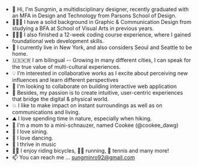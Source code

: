 - 👋  Hi, I'm Sungmin, a multidisciplinary designer, recently graduated with an MFA in Design and Technology from Parsons School of Design.
- 👩🏼‍🎓  I have a solid background in Graphic & Communication Design from studying a BFA at School of Visual Arts in previous years.
- 👩🏼‍💻  I also finished a 12-week coding course experience, where I gained foundational web development skills.
- 🗽  I currently live in New York, and also considers Seoul and Seattle to be home.
- 🇺🇸🇰🇷  I am bilingual -- Growing in many different cities, I can speak for the true value of multi-cultural experiences.
- 💡  I’m interested in collaborative works as I excite about perceiving new influences and learn different perspectives
- 👀  I'm looking to collaborate on building interactive web application
- 💞️  Besides, my passion is to create intuitive, user-centric experiences that bridge the digital & physical world.
- 💥  I like to make impact on instant surroundings as well as on communications and living.
- ⛰️  I love spending time in nature, especially when hiking. 
- 🐶  I'm a mom to a mini-schnauzer, named Cookee (@cookee_dawg)
- 🎤  I love sining.
- 💃  I love dancing.
- 🎵  I thrive in music
- 🚴‍♀️  I enjoy riding bicycles, 🏃‍♀️ running, 🎾 tennis and many more!
- 📫  You can reach me ... sungminro92@gmail.com

<!---
sungminro92/sungminro92 is a ✨ special ✨ repository because its `README.md` (this file) appears on your GitHub profile.
You can click the Preview link to take a look at your changes.
--->

